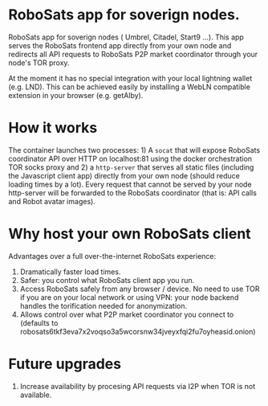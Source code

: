 # RoboSats app for soverign nodes.

RoboSats app for soverign nodes ( Umbrel, Citadel, Start9 ...). This app serves the RoboSats frontend app directly from your own node and redirects all API requests to RoboSats P2P market coordinator through your node's TOR proxy.

At the moment it has no special integration with your local lightning wallet (e.g. LND). This can be achieved easily by installing a WebLN compatible extension in your browser (e.g. getAlby).

# How it works

The container launches two processes: 1) A `socat` that will expose RoboSats coordinator API over HTTP on localhost:81 using the docker orchestration TOR socks proxy and 2) a `http-server` that serves all static files (including the Javascript client app) directly from your own node (should reduce loading times by a lot). Every request that cannot be served by your node http-server will be forwarded to the RoboSats coordinator (that is: API calls and Robot avatar images).

# Why host your own RoboSats client

Advantages over a full over-the-internet RoboSats experience:
1. Dramatically faster load times.
2. Safer: you control what RoboSats client app you run.
3. Access RoboSats safely from any browser / device. No need to use TOR if you are on your local network or using VPN: your node backend handles the torification needed for anonymization.
4. Allows control over what P2P market coordinator you connect to (defaults to robosats6tkf3eva7x2voqso3a5wcorsnw34jveyxfqi2fu7oyheasid.onion)

# Future upgrades

1. Increase availability by procesing API requests via I2P when TOR is not available.